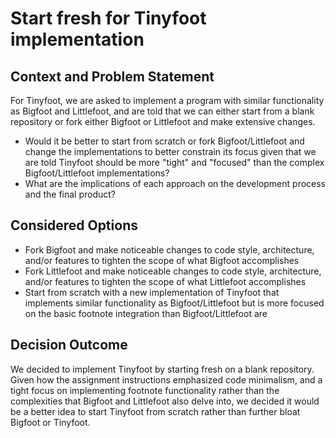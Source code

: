 # Start fresh for Tinyfoot implementation

## Context and Problem Statement

For Tinyfoot, we are asked to implement a program with similar functionality as Bigfoot and Littlefoot, and are told that we can either start from a blank repository or fork either Bigfoot or Littlefoot and make extensive changes.
- Would it be better to start from scratch or fork Bigfoot/Littlefoot and change the implementations to better constrain its focus given that we are told Tinyfoot should be more "tight" and "focused" than the complex Bigfoot/Littlefoot implementations?
- What are the implications of each approach on the development process and the final product?

## Considered Options

- Fork Bigfoot and make noticeable changes to code style, architecture, and/or features to tighten the scope of what Bigfoot accomplishes
- Fork Littlefoot and make noticeable changes to code style, architecture, and/or features to tighten the scope of what Littlefoot accomplishes
- Start from scratch with a new implementation of Tinyfoot that implements similar functionality as Bigfoot/Littlefoot but is more focused on the basic footnote integration than Bigfoot/Littlefoot are

## Decision Outcome

We decided to implement Tinyfoot by starting fresh on a blank repository. Given how the assignment instructions emphasized code minimalism, and a tight focus on implementing footnote functionality rather than the complexities that Bigfoot and Littlefoot also delve into, we decided it would be a better idea to start Tinyfoot from scratch rather than further bloat Bigfoot or Tinyfoot.